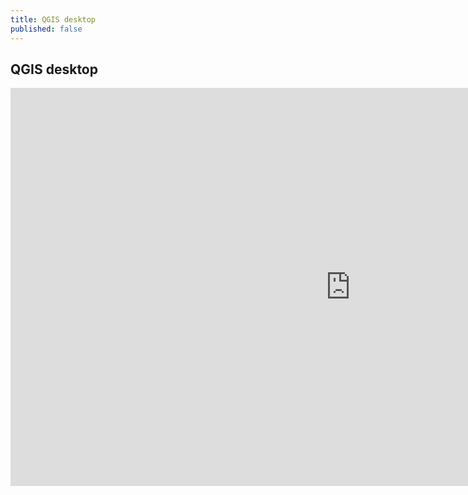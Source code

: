 ```yaml
---
title: QGIS desktop
published: false
---
```



## QGIS desktop

<iframe src="https://verdantlearn.h5p.com/content/1291343455090796897/embed" width="1088" height="637" frameborder="0" allowfullscreen="allowfullscreen" allow="geolocation *; microphone *; camera *; midi *; encrypted-media *"></iframe><script src="https://verdantlearn.h5p.com/js/h5p-resizer.js" charset="UTF-8"></script>

<!-- For dynamic sizing of content -->
<script src="https://verdantlearn.h5p.com/js/h5p-resizer.js" charset="UTF-8"></script>